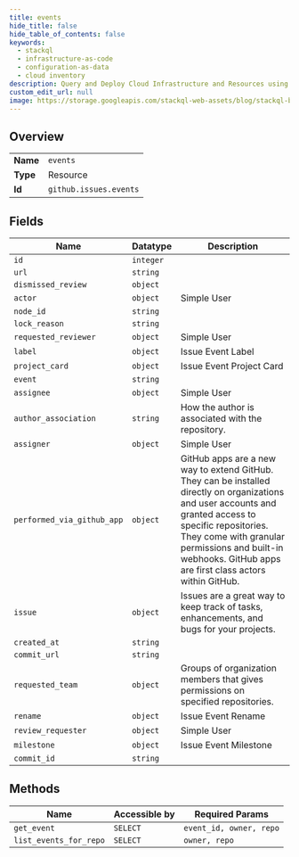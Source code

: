 ```yaml
---
title: events
hide_title: false
hide_table_of_contents: false
keywords:
  - stackql
  - infrastructure-as-code
  - configuration-as-data
  - cloud inventory
description: Query and Deploy Cloud Infrastructure and Resources using SQL
custom_edit_url: null
image: https://storage.googleapis.com/stackql-web-assets/blog/stackql-blog-post-featured-image.png
---
```

  
    

## Overview
<table><tbody>
<tr><td><b>Name</b></td><td><code>events</code></td></tr>
<tr><td><b>Type</b></td><td>Resource</td></tr>
<tr><td><b>Id</b></td><td><code>github.issues.events</code></td></tr>
</tbody></table>

## Fields
| Name | Datatype | Description |
| ---- | -------- | ----------- |
| `id` | `integer` |  |
| `url` | `string` |  |
| `dismissed_review` | `object` |  |
| `actor` | `object` | Simple User |
| `node_id` | `string` |  |
| `lock_reason` | `string` |  |
| `requested_reviewer` | `object` | Simple User |
| `label` | `object` | Issue Event Label |
| `project_card` | `object` | Issue Event Project Card |
| `event` | `string` |  |
| `assignee` | `object` | Simple User |
| `author_association` | `string` | How the author is associated with the repository. |
| `assigner` | `object` | Simple User |
| `performed_via_github_app` | `object` | GitHub apps are a new way to extend GitHub. They can be installed directly on organizations and user accounts and granted access to specific repositories. They come with granular permissions and built-in webhooks. GitHub apps are first class actors within GitHub. |
| `issue` | `object` | Issues are a great way to keep track of tasks, enhancements, and bugs for your projects. |
| `created_at` | `string` |  |
| `commit_url` | `string` |  |
| `requested_team` | `object` | Groups of organization members that gives permissions on specified repositories. |
| `rename` | `object` | Issue Event Rename |
| `review_requester` | `object` | Simple User |
| `milestone` | `object` | Issue Event Milestone |
| `commit_id` | `string` |  |
## Methods
| Name | Accessible by | Required Params |
| ---- | ------------- | --------------- |
| `get_event` | `SELECT` | `event_id, owner, repo` |
| `list_events_for_repo` | `SELECT` | `owner, repo` |
